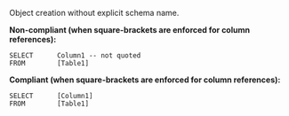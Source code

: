 Object creation without explicit schema name.

**Non-compliant (when square-brackets are enforced for column references):**

```tsql
SELECT      Column1 -- not quoted
FROM        [Table1]
```

**Compliant (when square-brackets are enforced for column references):**

```tsql
SELECT      [Column1]
FROM        [Table1]
```
